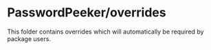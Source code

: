# PasswordPeeker/overrides

This folder contains overrides which will automatically be required by package users.
